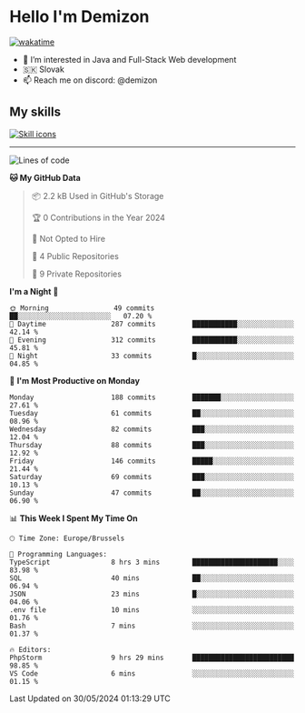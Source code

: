 # Hello I'm Demizon
[![wakatime](https://wakatime.com/badge/user/6ad1949f-d6d7-44f9-9eee-c35e54cc499b.svg)](https://wakatime.com/@6ad1949f-d6d7-44f9-9eee-c35e54cc499b)
- 👀 I’m interested in Java and Full-Stack Web development
- 🇸🇰 Slovak
- 📫 Reach me on discord: @demizon

## My skills
[![Skill icons](https://skillicons.dev/icons?i=java,js,ts,html,css,react,nextjs,tailwind,supabase,py,git,docker,linux,mysql,postgres,mongo&theme=dark)](https://github.com/Demizon3433)

---

<!--START_SECTION:waka-->
![Lines of code](https://img.shields.io/badge/From%20Hello%20World%20I%27ve%20Written-193.1%20thousand%20lines%20of%20code-blue)

**🐱 My GitHub Data** 

> 📦 2.2 kB Used in GitHub's Storage 
 > 
> 🏆 0 Contributions in the Year 2024
 > 
> 🚫 Not Opted to Hire
 > 
> 📜 4 Public Repositories 
 > 
> 🔑 9 Private Repositories 
 > 
**I'm a Night 🦉** 

```text
🌞 Morning                49 commits          ██░░░░░░░░░░░░░░░░░░░░░░░   07.20 % 
🌆 Daytime                287 commits         ███████████░░░░░░░░░░░░░░   42.14 % 
🌃 Evening                312 commits         ███████████░░░░░░░░░░░░░░   45.81 % 
🌙 Night                  33 commits          █░░░░░░░░░░░░░░░░░░░░░░░░   04.85 % 
```
📅 **I'm Most Productive on Monday** 

```text
Monday                   188 commits         ███████░░░░░░░░░░░░░░░░░░   27.61 % 
Tuesday                  61 commits          ██░░░░░░░░░░░░░░░░░░░░░░░   08.96 % 
Wednesday                82 commits          ███░░░░░░░░░░░░░░░░░░░░░░   12.04 % 
Thursday                 88 commits          ███░░░░░░░░░░░░░░░░░░░░░░   12.92 % 
Friday                   146 commits         █████░░░░░░░░░░░░░░░░░░░░   21.44 % 
Saturday                 69 commits          ███░░░░░░░░░░░░░░░░░░░░░░   10.13 % 
Sunday                   47 commits          ██░░░░░░░░░░░░░░░░░░░░░░░   06.90 % 
```


📊 **This Week I Spent My Time On** 

```text
🕑︎ Time Zone: Europe/Brussels

💬 Programming Languages: 
TypeScript               8 hrs 3 mins        █████████████████████░░░░   83.98 % 
SQL                      40 mins             ██░░░░░░░░░░░░░░░░░░░░░░░   06.94 % 
JSON                     23 mins             █░░░░░░░░░░░░░░░░░░░░░░░░   04.06 % 
.env file                10 mins             ░░░░░░░░░░░░░░░░░░░░░░░░░   01.76 % 
Bash                     7 mins              ░░░░░░░░░░░░░░░░░░░░░░░░░   01.37 % 

🔥 Editors: 
PhpStorm                 9 hrs 29 mins       █████████████████████████   98.85 % 
VS Code                  6 mins              ░░░░░░░░░░░░░░░░░░░░░░░░░   01.15 % 
```


 Last Updated on 30/05/2024 01:13:29 UTC
<!--END_SECTION:waka-->
